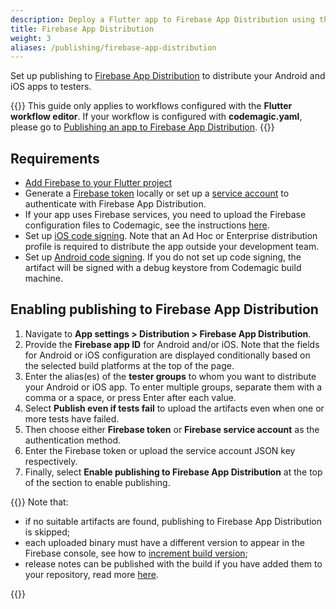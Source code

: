 ```yaml
---
description: Deploy a Flutter app to Firebase App Distribution using the Flutter workflow editor
title: Firebase App Distribution
weight: 3
aliases: /publishing/firebase-app-distribution
---
```


Set up publishing to [Firebase App Distribution](https://firebase.google.com/docs/app-distribution) to distribute your Android and iOS apps to testers.

{{<notebox>}}
This guide only applies to workflows configured with the **Flutter workflow editor**. If your workflow is configured with **codemagic.yaml**, please go to [Publishing an app to Firebase App Distribution](../publishing-yaml/distribution/#publishing-an-app-to-firebase-app-distribution).
{{</notebox>}}

## Requirements

* [Add Firebase to your Flutter project](https://firebase.google.com/docs/flutter/setup)
* Generate a [Firebase token](https://firebase.google.com/docs/cli#cli-ci-systems) locally or set up a [service account](/knowledge-base/google-services-authentication/#firebase) to authenticate with Firebase App Distribution.
* If your app uses Firebase services, you need to upload the Firebase configuration files to Codemagic, see the instructions [here](/knowledge-base/load-firebase-configuration/).
* Set up [iOS code signing](../code-signing/ios-code-signing). Note that an Ad Hoc or Enterprise distribution profile is required to distribute the app outside your development team.
* Set up [Android code signing](../code-signing/android-code-signing). If you do not set up code signing, the artifact will be signed with a debug keystore from Codemagic build machine.

## Enabling publishing to Firebase App Distribution

1. Navigate to **App settings > Distribution > Firebase App Distribution**.
2. Provide the **Firebase app ID** for Android and/or iOS. Note that the fields for Android or iOS configuration are displayed conditionally based on the selected build platforms at the top of the page.
3. Enter the alias(es) of the **tester groups** to whom you want to distribute your Android or iOS app. To enter multiple groups, separate them with a comma or a space, or press Enter after each value.
4. Select **Publish even if tests fail** to upload the artifacts even when one or more tests have failed.
5. Then choose either **Firebase token** or **Firebase service account** as the authentication method. 
6. Enter the Firebase token or upload the service account JSON key respectively.
7. Finally, select **Enable publishing to Firebase App Distribution** at the top of the section to enable publishing.

{{<notebox>}}
Note that:
 
* if no suitable artifacts are found, publishing to Firebase App Distribution is skipped;
* each uploaded binary must have a different version to appear in the Firebase console, see how to [increment build version](../building/build-versioning/);
* release notes can be published with the build if you have added them to your repository, read more [here](./publish-release-notes).

{{</notebox>}}
